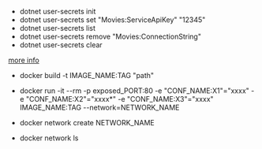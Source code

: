 - dotnet user-secrets init
- dotnet user-secrets set "Movies:ServiceApiKey" "12345"
- dotnet user-secrets list
- dotnet user-secrets remove "Movies:ConnectionString"
- dotnet user-secrets clear

[more info](https://docs.microsoft.com/en-us/aspnet/core/security/app-secrets?view=aspnetcore-3.1&tabs=windows)


- docker build -t IMAGE_NAME:TAG "path"

- docker run -it --rm -p exposed_PORT:80 -e "CONF_NAME:X1"="xxxx" -e "CONF_NAME:X2"="xxxx*" -e "CONF_NAME:X3"="xxxx" IMAGE_NAME:TAG --network=NETWORK_NAME

- docker network create NETWORK_NAME
- docker network ls
